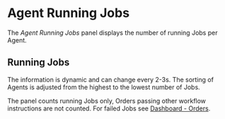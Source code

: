 # Agent Running Jobs

The *Agent Running Jobs* panel displays the number of running Jobs per Agent.

## Running Jobs

The information is dynamic and can change every 2-3s. The sorting of Agents is adjusted from the highest to the lowest number of Jobs.

The panel counts running Jobs only, Orders passing other workflow instructions are not counted. For failed Jobs see [Dashboard - Orders](/dashboard-orders).
